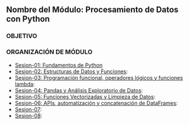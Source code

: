 ## Nombre del Módulo: Procesamiento de Datos con Python

### OBJETIVO 


### ORGANIZACIÓN DE MÓDULO 
 
 - [Sesion-01: Fundamentos de Python](Sesion-01/Readme.md)
 - [Sesion-02: Estructuras de Datos y Funciones](Sesion-02/Readme.md):  
 - [Sesion-03: Programación funcional, operadores lógicos y funciones lambda](Sesion-03/Readme.md):  
 - [Sesion-04: Pandas y Análisis Exploratorio de Datos](Sesion-04/Readme.md):  
 - [Sesion-05: Funciones Vectorizadas y Limpieza de Datos](Sesion-05/Readme.md):  
 - [Sesion-06: APIs, automatización y concatenación de DataFrames](Sesion-06/Readme.md): 
 - [Sesion-07]():  
 - [Sesion-08]():  

